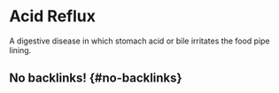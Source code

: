 # Acid Reflux


A digestive disease in which stomach acid or bile irritates the food pipe lining.


## No backlinks! {#no-backlinks}
